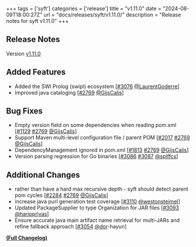 +++
tags = ['syft']
categories = ['release']
title = "v1.11.0"
date = "2024-08-09T18:00:27Z"
url = "docs/releases/syft/v1.11.0/"
description = "Release notes for syft v1.11.0"
+++

## Release Notes

Version [v1.11.0](https://github.com/anchore/syft/releases/tag/v1.11.0)

## Added Features

- Added the SWI Prolog (swipl) ecosystem [[#3076](https://github.com/anchore/syft/pull/3076) [@LaurentGoderre](https://github.com/LaurentGoderre)]
- Improved java cataloging [[#2769](https://github.com/anchore/syft/pull/2769) [@GijsCalis](https://github.com/GijsCalis)]

## Bug Fixes

- Empty version field on some dependencies when reading pom.xml [[#1129](https://github.com/anchore/syft/issues/1129) [#2769](https://github.com/anchore/syft/pull/2769) [@GijsCalis](https://github.com/GijsCalis)]
- Support Maven multi-level configuration file / parent POM [[#2017](https://github.com/anchore/syft/issues/2017) [#2769](https://github.com/anchore/syft/pull/2769) [@GijsCalis](https://github.com/GijsCalis)]
- DependencyManagement ignored in pom.xml [[#1813](https://github.com/anchore/syft/issues/1813) [#2769](https://github.com/anchore/syft/pull/2769) [@GijsCalis](https://github.com/GijsCalis)]
- Version parsing regression for Go binaries [[#3086](https://github.com/anchore/syft/issues/3086) [#3087](https://github.com/anchore/syft/pull/3087) [@spiffcs](https://github.com/spiffcs)]

## Additional Changes

- rather than have a hard max recursive depth - syft should detect parent pom cycles [[#2284](https://github.com/anchore/syft/issues/2284) [#2769](https://github.com/anchore/syft/pull/2769) [@GijsCalis](https://github.com/GijsCalis)]
- increase java purl generation test coverage [[#3110](https://github.com/anchore/syft/pull/3110) [@westonsteimel](https://github.com/westonsteimel)]
- Updated PackageSupplier to type Organization for JAR files [[#3093](https://github.com/anchore/syft/pull/3093) [@harippriyas](https://github.com/harippriyas)]
- Ensure accurate java main artifact name retrieval for multi-JARs and refine fallback approach [[#3054](https://github.com/anchore/syft/pull/3054) [@dor](https://github.com/dor)-hayun]

**[(Full Changelog)](https://github.com/anchore/syft/compare/v1.10.0...v1.11.0)**

